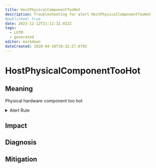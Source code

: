 ```yaml
---
title: HostPhysicalComponentTooHot
description: Troubleshooting for alert HostPhysicalComponentTooHot
#published: true
date: 2023-12-12T21:12:32.022Z
tags: 
  - LGTM
  - generated
editor: markdown
dateCreated: 2020-04-10T18:32:27.079Z
---
```


# HostPhysicalComponentTooHot

## Meaning
[//]: # "Short paragraph that explains what the alert means"
Physical hardware component too hot

<details>
  <summary>Alert Rule</summary>

{{% rule "host-and-hardware/node-exporter.yml" "HostPhysicalComponentTooHot" %}}

<!-- Rule when generated

```yaml
alert: HostPhysicalComponentTooHot
expr: ((node_hwmon_temp_celsius * ignoring(label) group_left(instance, job, node, sensor) node_hwmon_sensor_label{label!="tctl"} > 75)) * on(instance) group_left (nodename) node_uname_info{nodename=~".+"}
for: 5m
labels:
    severity: warning
annotations:
    summary: Host physical component too hot (instance {{ $labels.instance }})
    description: |-
        Physical hardware component too hot
          VALUE = {{ $value }}
          LABELS = {{ $labels }}
    runbook: https://github.com/srerun/prometheus-alerts/blob/main/content/runbooks/node-exporter/HostPhysicalComponentTooHot.md

```

-->

</details>


## Impact
[//]: # "What could / will happen if the alert is not addressed"



## Diagnosis
[//]: # "Steps to take to identify the cause of the problem"



## Mitigation
[//]: # "The steps necessary to resolve the alert"
